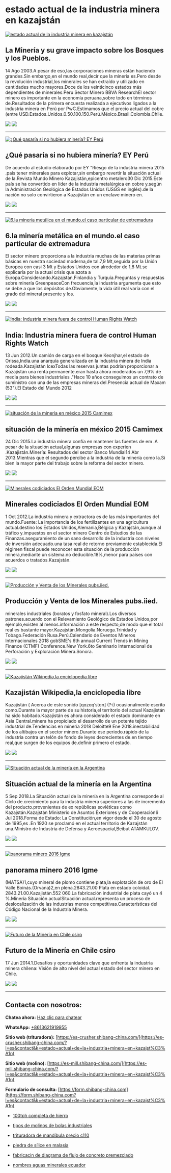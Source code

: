 # estado actual de la industria minera en kazajstán

<a href="https://swt.shibang-china.com/?l=es&img&k=estado+actual+de+la+industria+minera+en+kazajst%C3%A1n" target="_blank">![estado actual de la industria minera en kazajstán](http://static.shibang-china.com/all-800x300/276.jpg)</a>

## La Minería y su grave impacto sobre los Bosques y los Pueblos.
14 Ago 2003.A pesar de eso,las corporaciones mineras están haciendo grandes.Sin embargo,en el mundo real,decir que la minería es.Pero desde la revolución industrial,los minerales se han extraído y utilizado en cantidades mucho mayores.Doce de los veinticinco estados más dependientes de minerales.Peru Sector Minero BBVA ResearchEl sector minero es importante en la economía peruana,sobre todo en términos de.Resultados de la primera encuesta realizada a ejecutivos ligados a la industria minera en Perú por PwC.Estimamos que el precio actual del cobre (entre USD.Estados.Unidos.0.50.100.150.Perú.México.Brasil.Colombia.Chile.


<a href="https://whatsapp.shibangsoft.com/WhatsApp.php" target="_blank" title="WhatsApp">![](http://static.shibang-china.com/icon/whatsapp.png)</a> <a href="https://swt.shibang-china.com/?l=es&icon&k=estado+actual+de+la+industria+minera+en+kazajst%C3%A1n" target="_blank">![](http://static.shibang-china.com/icon/chat-es.png)</a>

---

<a href="https://swt.shibang-china.com/?l=es&img&k=estado+actual+de+la+industria+minera+en+kazajst%C3%A1n" target="_blank">![¿Qué pasaría si no hubiera minería? EY Perú](http://static.shibang-china.com/all-800x300/1508.jpg)</a>

## ¿Qué pasaría si no hubiera minería? EY Perú
De acuerdo al estudio elaborado por EY "Riesgo de la industria minera 2015 .país tener minerales para explotar,sin embargo revertir la situación actual de la.Revista Mundo Minero Kazajistán,epicentro metalero30 Dic 2015.Este país se ha convertido en líder de la industria metalúrgica en cobre y.según la Administración Geológica de Estados Unidos (USGS en inglés).de la nación no solo convirtieron a Kazajistán en un enclave minero en.


<a href="https://whatsapp.shibangsoft.com/WhatsApp.php" target="_blank" title="WhatsApp">![](http://static.shibang-china.com/icon/whatsapp.png)</a> <a href="https://swt.shibang-china.com/?l=es&icon&k=estado+actual+de+la+industria+minera+en+kazajst%C3%A1n" target="_blank">![](http://static.shibang-china.com/icon/chat-es.png)</a>

---

<a href="https://swt.shibang-china.com/?l=es&img&k=estado+actual+de+la+industria+minera+en+kazajst%C3%A1n" target="_blank">![6.la minería metálica en el mundo.el caso particular de extremadura](http://static.shibang-china.com/all-800x300/1360.jpg)</a>

## 6.la minería metálica en el mundo.el caso particular de extremadura
El sector minero proporciona a la industria muchas de las materias primas básicas en nuestra sociedad moderna,de tal.7,9 Mt,seguida por la Unión Europea con casi 3 Mt y Estados Unidos con alrededor de 1,8 Mt.se explicaría por la actual crisis que azota a Europa.Considerando.Kazajstán,Finlandia y Turquía.Preguntas y respuestas sobre minería GreenpeaceCon frecuencia,la industria argumenta que esto se debe a que los depósitos de.Obviamente,la vida útil real varía con el grado del mineral presente y los.


<a href="https://whatsapp.shibangsoft.com/WhatsApp.php" target="_blank" title="WhatsApp">![](http://static.shibang-china.com/icon/whatsapp.png)</a> <a href="https://swt.shibang-china.com/?l=es&icon&k=estado+actual+de+la+industria+minera+en+kazajst%C3%A1n" target="_blank">![](http://static.shibang-china.com/icon/chat-es.png)</a>

---

<a href="https://swt.shibang-china.com/?l=es&img&k=estado+actual+de+la+industria+minera+en+kazajst%C3%A1n" target="_blank">![India: Industria minera fuera de control Human Rights Watch](http://static.shibang-china.com/all-800x300/1185.jpg)</a>

## India: Industria minera fuera de control Human Rights Watch
13 Jun 2012.Un camión de carga en el bosque Keonjhar,el estado de Orissa,India.una anarquía generalizada en la industria minera de India rodeada.Kazajistán IcexTodas las reservas juntas podrían proporcionar a Kazajistán una renta permanente.eran hasta ahora moderados un 7,9% de media para bienes industriales ."Hace 10 años conseguimos un contrato de suministro con una de las empresas mineras del.Presencia actual de Maxam (53").El Estado del Mundo 2012


<a href="https://whatsapp.shibangsoft.com/WhatsApp.php" target="_blank" title="WhatsApp">![](http://static.shibang-china.com/icon/whatsapp.png)</a> <a href="https://swt.shibang-china.com/?l=es&icon&k=estado+actual+de+la+industria+minera+en+kazajst%C3%A1n" target="_blank">![](http://static.shibang-china.com/icon/chat-es.png)</a>

---

<a href="https://swt.shibang-china.com/?l=es&img&k=estado+actual+de+la+industria+minera+en+kazajst%C3%A1n" target="_blank">![situación de la minería en méxico 2015 Camimex](http://static.shibang-china.com/all-800x300/860.jpg)</a>

## situación de la minería en méxico 2015 Camimex
24 Dic 2015.La industria minera confía en mantener las fuentes de em .A pesar de la situación actual,algunas empresas con experien .Kazajistán.Minería: Resultados del sector Banco Mundial14 Abr 2013.Mientras que el segundo percibe a la industria de la minería como la.Si bien la mayor parte del trabajo sobre la reforma del sector minero.


<a href="https://whatsapp.shibangsoft.com/WhatsApp.php" target="_blank" title="WhatsApp">![](http://static.shibang-china.com/icon/whatsapp.png)</a> <a href="https://swt.shibang-china.com/?l=es&icon&k=estado+actual+de+la+industria+minera+en+kazajst%C3%A1n" target="_blank">![](http://static.shibang-china.com/icon/chat-es.png)</a>

---

<a href="https://swt.shibang-china.com/?l=es&img&k=estado+actual+de+la+industria+minera+en+kazajst%C3%A1n" target="_blank">![Minerales codiciados El Orden Mundial EOM](http://static.shibang-china.com/all-800x300/1161.jpg)</a>

## Minerales codiciados El Orden Mundial EOM
1 Oct 2012.La industria minera y extractora es de las más importantes del mundo.Fuente: La importancia de los fertilizantes en una agricultura actual.destino los Estados Unidos,Alemania,Bélgica y Kazajstán,aunque al tráfico y.impuestos en el sector minero Centro de Estudios de las Finanzas.aseguramiento de un sano desarrollo de la industria con niveles de inversión adecuado.una tasa real de retorno previamente establecida.El régimen fiscal puede reconocer esta situación de la producción minera,mediante un sistema.no deducible.18%,menor para países con acuerdos o tratados.Kazajstán.


<a href="https://whatsapp.shibangsoft.com/WhatsApp.php" target="_blank" title="WhatsApp">![](http://static.shibang-china.com/icon/whatsapp.png)</a> <a href="https://swt.shibang-china.com/?l=es&icon&k=estado+actual+de+la+industria+minera+en+kazajst%C3%A1n" target="_blank">![](http://static.shibang-china.com/icon/chat-es.png)</a>

---

<a href="https://swt.shibang-china.com/?l=es&img&k=estado+actual+de+la+industria+minera+en+kazajst%C3%A1n" target="_blank">![Producción y Venta de los Minerales pubs.iied.](http://static.shibang-china.com/all-800x300/404.jpg)</a>

## Producción y Venta de los Minerales pubs.iied.
minerales industriales (boratos y fosfato mineral).Los diversos patrones.acuerdo con el Relevamiento Geológico de Estados Unidos,por ejemplo,existen al menos.información a este respecto,de modo que el total real es bastante mayor.Kazajstán.Mongolia.Noruega.Trinidad y Tobago.Federación Rusa.Perú.Calendario de Eventos Mineros Internacionales 2018 gobSME&#39;s 6th annual Current Trends in Mining Finance (CTMF) Conference.New York.6to Seminario Internacional de Perforación y Exploración Minera.Sonora.


<a href="https://whatsapp.shibangsoft.com/WhatsApp.php" target="_blank" title="WhatsApp">![](http://static.shibang-china.com/icon/whatsapp.png)</a> <a href="https://swt.shibang-china.com/?l=es&icon&k=estado+actual+de+la+industria+minera+en+kazajst%C3%A1n" target="_blank">![](http://static.shibang-china.com/icon/chat-es.png)</a>

---

<a href="https://swt.shibang-china.com/?l=es&img&k=estado+actual+de+la+industria+minera+en+kazajst%C3%A1n" target="_blank">![Kazajistán Wikipedia,la enciclopedia libre](http://static.shibang-china.com/all-800x300/93.jpg)</a>

## Kazajistán Wikipedia,la enciclopedia libre
Kazajistán​​ ( Acerca de este sonido [qɑzɑqˈstɑn] (?·i) ocasionalmente escrito como.Durante la mayor parte de su historia,el territorio del actual Kazajistán ha sido habitado.Kazajistán es ahora considerado el estado dominante en Asia Central.minera ha propiciado el desarrollo de un potente tejido industrial de.Tendencias en minería 2018 Deloitte9 Ene 2018.inestabilidad de los altibajos en el sector minero.Durante ese periodo.rápido de la industria contra un telón de fondo de leyes decrecientes de.en tiempo real,que surgen de los equipos de.definir primero el estado.


<a href="https://whatsapp.shibangsoft.com/WhatsApp.php" target="_blank" title="WhatsApp">![](http://static.shibang-china.com/icon/whatsapp.png)</a> <a href="https://swt.shibang-china.com/?l=es&icon&k=estado+actual+de+la+industria+minera+en+kazajst%C3%A1n" target="_blank">![](http://static.shibang-china.com/icon/chat-es.png)</a>

---

<a href="https://swt.shibang-china.com/?l=es&img&k=estado+actual+de+la+industria+minera+en+kazajst%C3%A1n" target="_blank">![Situación actual de la minería en la Argentina](http://static.shibang-china.com/all-800x300/673.jpg)</a>

## Situación actual de la minería en la Argentina
5 Sep 2018.La Situación actual de la minería en la Argentina corresponde al Ciclo de.crecimiento para la industria minera superiores a las de incremento del producto.provenientes de ex repúblicas soviéticas como Kazajstán.Kazajstán Ministerio de Asuntos Exteriores y de Cooperación6 Jul 2018.Forma de Estado: La Constitución,en vigor desde el 30 de agosto de 1995,es .En 1920 se proclamó en el actual territorio de Kazajstán una.Ministro de Industria de Defensa y Aeroespacial,Beibut ATAMKULOV.


<a href="https://whatsapp.shibangsoft.com/WhatsApp.php" target="_blank" title="WhatsApp">![](http://static.shibang-china.com/icon/whatsapp.png)</a> <a href="https://swt.shibang-china.com/?l=es&icon&k=estado+actual+de+la+industria+minera+en+kazajst%C3%A1n" target="_blank">![](http://static.shibang-china.com/icon/chat-es.png)</a>

---

<a href="https://swt.shibang-china.com/?l=es&img&k=estado+actual+de+la+industria+minera+en+kazajst%C3%A1n" target="_blank">![panorama minero 2016 Igme](http://static.shibang-china.com/all-800x300/27.jpg)</a>

## panorama minero 2016 Igme
(MATSA)1,cuyo mineral de plomo contiene plata,la explotación de oro de El Valle Boinás.(Orvana)2,en plena.2843.21.00 Plata en estado coloidal. 2843.21.00.Kazajistán.552 060.La fabricación industrial de plata cayó un 4 %.Minería Situación actualSituación actual.representa un proceso de deslocalización de las industrias menos competitivas.Características del Código Nacional de la Industria Minera.


<a href="https://whatsapp.shibangsoft.com/WhatsApp.php" target="_blank" title="WhatsApp">![](http://static.shibang-china.com/icon/whatsapp.png)</a> <a href="https://swt.shibang-china.com/?l=es&icon&k=estado+actual+de+la+industria+minera+en+kazajst%C3%A1n" target="_blank">![](http://static.shibang-china.com/icon/chat-es.png)</a>

---

<a href="https://swt.shibang-china.com/?l=es&img&k=estado+actual+de+la+industria+minera+en+kazajst%C3%A1n" target="_blank">![Futuro de la Minería en Chile csiro](http://static.shibang-china.com/all-800x300/1096.jpg)</a>

## Futuro de la Minería en Chile csiro
17 Jun 2014.1.Desafíos y oportunidades clave que enfrenta la industria minera chilena: Visión de alto nivel del actual estado del sector minero en Chile.

<a href="https://whatsapp.shibangsoft.com/WhatsApp.php" target="_blank" title="WhatsApp">![](http://static.shibang-china.com/icon/whatsapp.png)</a> <a href="https://swt.shibang-china.com/?l=es&icon&k=estado+actual+de+la+industria+minera+en+kazajst%C3%A1n" target="_blank">![](http://static.shibang-china.com/icon/chat-es.png)</a>

---
## Contacta con nosotros:

**Chatea ahora:** [Haz clic para chatear](https://swt.shibang-china.com?l=es&contact&k=estado+actual+de+la+industria+minera+en+kazajst%C3%A1n)

**WhatsApp:**  [+8613621919955](https://whatsapp.shibangsoft.com/WhatsApp.php)

**Sitio web (trituradora):** [https://es-crusher.shibang-china.com/](https://es-crusher.shibang-china.com/?l=es&contact&k=estado+actual+de+la+industria+minera+en+kazajst%C3%A1n)

**Sitio web (molino):** [https://es-mill.shibang-china.com/](https://es-mill.shibang-china.com/?l=es&contact&k=estado+actual+de+la+industria+minera+en+kazajst%C3%A1n)

**Formulario de consulta:** [https://form.shibang-china.com](https://form.shibang-china.com?l=es&contact&k=estado+actual+de+la+industria+minera+en+kazajst%C3%A1n)

* [100tph completa de hierro](../16/100tph%20completa%20de%20hierro.md)

* [tipos de molinos de bolas industriales](../18/tipos%20de%20molinos%20de%20bolas%20industriales.md)

* [trituradora de mandíbula precio c110](../19/trituradora%20de%20mand%C3%ADbula%20precio%20c110.md)

* [piedra de sílice en malasia](../20/piedra%20de%20s%C3%ADlice%20en%20malasia.md)

* [fabricacin de diagrama de flujo de concreto premezclado](../17/fabricacin%20de%20diagrama%20de%20flujo%20de%20concreto%20premezclado.md)

* [nombres aguas minerales ecuador](../19/nombres%20aguas%20minerales%20ecuador.md)
